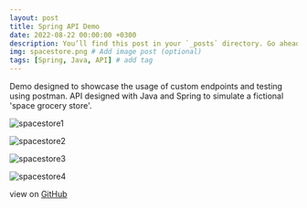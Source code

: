 ```yaml
---
layout: post
title: Spring API Demo
date: 2022-08-22 00:00:00 +0300
description: You’ll find this post in your `_posts` directory. Go ahead and edit it and re-build the site to see your changes. # Add post description (optional)
img: spacestore.png # Add image post (optional)
tags: [Spring, Java, API] # add tag
---
```


Demo designed to showcase the usage of custom endpoints and testing using postman. API designed with Java and Spring to simulate a fictional 'space grocery store'.

![spacestore1]({{site.baseurl}}/assets/img/spacestore1.png)

![spacestore2]({{site.baseurl}}/assets/img/spacestore2.png)

![spacestore3]({{site.baseurl}}/assets/img/spacestore3.png)

![spacestore4]({{site.baseurl}}/assets/img/spacestore4.png)

view on [GitHub](https://github.com/Brutusa/spacestore-spring-API/tree/main)

